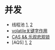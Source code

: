 # 并发
- 线程池
[1](https://zhuanlan.zhihu.com/p/73990200), [2](https://snailclimb.gitee.io/javaguide/#/docs/java/Multithread/JavaConcurrencyAdvancedCommonInterviewQuestions?id=_4-%e7%ba%bf%e7%a8%8b%e6%b1%a0)
- [volatile关键字作用](https://snailclimb.gitee.io/javaguide/#/docs/java/Multithread/JavaConcurrencyAdvancedCommonInterviewQuestions?id=_12-%e8%af%b4%e8%af%b4%e8%87%aa%e5%b7%b1%e6%98%af%e6%80%8e%e4%b9%88%e4%bd%bf%e7%94%a8-synchronized-%e5%85%b3%e9%94%ae%e5%ad%97%ef%bc%8c%e5%9c%a8%e9%a1%b9%e7%9b%ae%e4%b8%ad%e7%94%a8%e5%88%b0%e4%ba%86%e5%90%97)
- [CAS && 乐观悲观锁](https://juejin.im/post/5c87afa06fb9a049f1550b04)
- [AQS]
[1](https://snailclimb.gitee.io/javaguide/#/docs/java/Multithread/JavaConcurrencyAdvancedCommonInterviewQuestions?id=_6-aqs), [2](https://www.cnblogs.com/waterystone/p/4920797.html)
